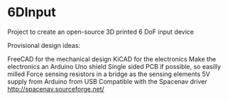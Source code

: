 # 6DInput
Project to create an open-source 3D printed 6 DoF input device

Provisional design ideas:

FreeCAD for the mechanical design
KiCAD for the electronics
Make the electronics an Arduino Uno shield
Single sided PCB if possible, so easilly milled
Force sensing resistors in a bridge as the sensing elements
5V supply from Arduino from USB
Compatible with the Spacenav driver http://spacenav.sourceforge.net/

